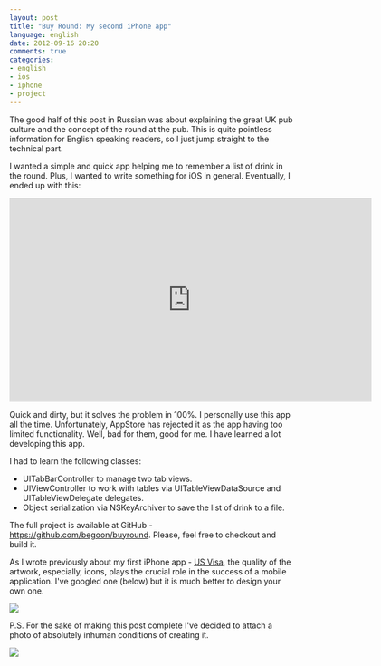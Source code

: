 ```yaml
---
layout: post
title: "Buy Round: My second iPhone app"
language: english
date: 2012-09-16 20:20
comments: true
categories: 
- english
- ios
- iphone
- project
---
```

The good half of this post in Russian was about explaining the great UK
pub culture and the concept of the round at the pub. This is quite pointless
information for English speaking readers, so I just jump straight to the
technical part.

I wanted a simple and quick app helping me to remember a list of drink in
the round. Plus, I wanted to write something for iOS in general. Eventually, I ended up with this:

<iframe width="640" height="360" src="https://www.youtube.com/embed/0ba2Oacm8Dg" frameborder="0" allowfullscreen></iframe>

Quick and dirty, but it solves the problem in 100%. I personally use this
app all the time. Unfortunately, AppStore has rejected it as the app having
too limited functionality. Well, bad for them, good for me. I have learned
a lot developing this app.

I had to learn the following classes:

* UITabBarController to manage two tab views.
* UIViewController to work with tables via UITableViewDataSource and
  UITableViewDelegate delegates.
* Object serialization via NSKeyArchiver to save the list of drink to a file.

The full project is available at GitHub - https://github.com/begoon/buyround. Please, feel free to checkout and build
it.

As I wrote previously about my first iPhone app - [US Visa][], the
quality of the artwork, especially, icons, plays the crucial role in the
success of a mobile application. I've googled one (below) but it is much
better to design your own one.

[US Visa]: /blog/english/2012/09/05/usvisa-my-first-iphone-app/

![](/images/blog/buyround/beer-114x114.png)

P.S. For the sake of making this post complete I've decided to attach a photo
of absolutely inhuman conditions of creating it.

![](/images/blog/buyround/about-buyround.jpg)
